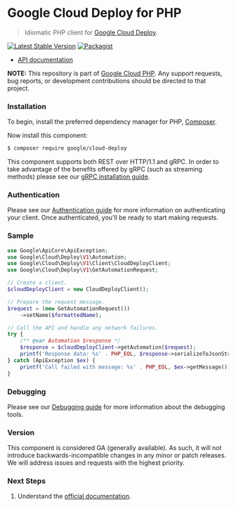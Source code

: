 # Google Cloud Deploy for PHP

> Idiomatic PHP client for [Google Cloud Deploy](https://cloud.google.com/deploy).

[![Latest Stable Version](https://poser.pugx.org/google/cloud-deploy/v/stable)](https://packagist.org/packages/google/cloud-deploy) [![Packagist](https://img.shields.io/packagist/dm/google/cloud-deploy.svg)](https://packagist.org/packages/google/cloud-deploy)

* [API documentation](https://cloud.google.com/php/docs/reference/cloud-deploy/latest)

**NOTE:** This repository is part of [Google Cloud PHP](https://github.com/googleapis/google-cloud-php). Any
support requests, bug reports, or development contributions should be directed to
that project.

### Installation

To begin, install the preferred dependency manager for PHP, [Composer](https://getcomposer.org/).

Now install this component:

```sh
$ composer require google/cloud-deploy
```

This component supports both REST over HTTP/1.1 and gRPC. In order to take advantage of the benefits offered by gRPC (such as streaming methods)
please see our [gRPC installation guide](https://cloud.google.com/php/grpc).

### Authentication

Please see our [Authentication guide](https://github.com/googleapis/google-cloud-php/blob/main/AUTHENTICATION.md) for more information
on authenticating your client. Once authenticated, you'll be ready to start making requests.

### Sample

```php
use Google\ApiCore\ApiException;
use Google\Cloud\Deploy\V1\Automation;
use Google\Cloud\Deploy\V1\Client\CloudDeployClient;
use Google\Cloud\Deploy\V1\GetAutomationRequest;

// Create a client.
$cloudDeployClient = new CloudDeployClient();

// Prepare the request message.
$request = (new GetAutomationRequest())
    ->setName($formattedName);

// Call the API and handle any network failures.
try {
    /** @var Automation $response */
    $response = $cloudDeployClient->getAutomation($request);
    printf('Response data: %s' . PHP_EOL, $response->serializeToJsonString());
} catch (ApiException $ex) {
    printf('Call failed with message: %s' . PHP_EOL, $ex->getMessage());
}
```

### Debugging

Please see our [Debugging guide](https://github.com/googleapis/google-cloud-php/blob/main/DEBUG.md)
for more information about the debugging tools.

### Version

This component is considered GA (generally available). As such, it will not introduce backwards-incompatible changes in
any minor or patch releases. We will address issues and requests with the highest priority.

### Next Steps

1. Understand the [official documentation](https://cloud.google.com/deploy/docs).
